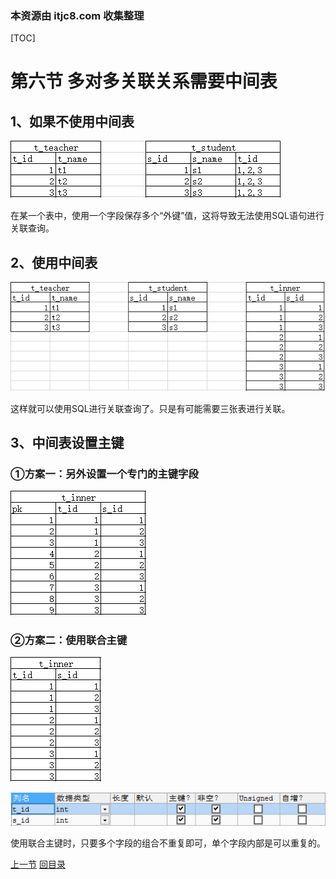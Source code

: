 ### 本资源由 itjc8.com 收集整理
[TOC]

# 第六节 多对多关联关系需要中间表



## 1、如果不使用中间表

![images](images/img013.png)

在某一个表中，使用一个字段保存多个“外键”值，这将导致无法使用SQL语句进行关联查询。



## 2、使用中间表

![images](images/img014.png)

这样就可以使用SQL进行关联查询了。只是有可能需要三张表进行关联。



## 3、中间表设置主键

### ①方案一：另外设置一个专门的主键字段

![images](images/img015.png)



### ②方案二：使用联合主键

![images](images/img016.png)

![images](images/img017.png)

使用联合主键时，只要多个字段的组合不重复即可，单个字段内部是可以重复的。



[上一节](verse05.html) [回目录](index.html)